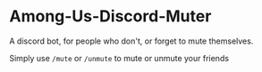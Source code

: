 # Among-Us-Discord-Muter
A discord bot, for people who don't, or forget to mute themselves.

Simply use `/mute` or `/unmute` to mute or unmute your friends
